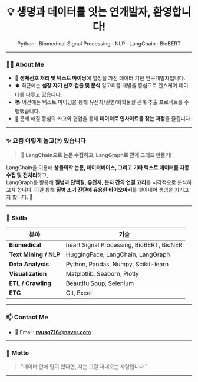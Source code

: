 <h1 align="center">💡 생명과 데이터를 잇는 연개발자, 환영합니다!</h1>
<p align="center">Python · Biomedical Signal Processing · NLP · LangChain · BioBERT</p>

---

### 🙋‍♂️ About Me

- 🧪 **생체신호 처리 및 텍스트 마이닝**에 열정을 가진 데이터 기반 연구개발자입니다.
- 🫀 최근에는 **심장 자기 신호 검출 및 분석** 알고리즘 개발을 중심으로 헬스케어 데이터를 다루고 있습니다.
- 📚 이전에는 텍스트 마이닝을 통해 유전자/질병/화학물질 관계 추출 프로젝트를 수행했습니다.
- 🤝 문제 해결 중심의 사고와 협업을 통해 **데이터로 인사이트를 찾는 과정**을 즐깁니다.

---

### ✨ 요즘 이렇게 놀고(?) 있습니다

> 🧠 **LangChain으로 논문 수집하고, LangGraph로 관계 그래프 만들기!**

LangChain을 이용해 **생물의학 논문, 데이터베이스, 그리고 기타 텍스트 데이터를 자동 수집 및 전처리**하고,  
LangGraph를 활용해 **질병과 단백질, 유전자, 분자 간의 연결 고리**를 시각적으로 분석하고자 합니다.
이걸 통해 **질병 조기 진단에 유용한 바이오마커**를 찾아내어 생명을 지키고자 합니다. 🎯

---

### 🧰 Skills

| 분야               | 기술 |
|--------------------|------|
| **Biomedical**      | heart Signal Processing, BioBERT, BioNER |
| **Text Mining / NLP** | HuggingFace, LangChain, LangGraph |
| **Data Analysis**  | Python, Pandas, Numpy, Scikit-learn |
| **Visualization**  | Matplotlib, Seaborn, Plotly |
| **ETL / Crawling** | BeautifulSoup, Selenium |
| **ETC**            | Git, Excel |

---

### 📫 Contact Me

- 📧 Email: **ryusg716@naver.com**

---

### 💬 Motto

> “데이터 안에 답이 있다면, 저는 그걸 꺼내오는 사람입니다.”

---

<!--
This README was crafted with love, biomedical signals, and a bit of LangChain magic.
-->
